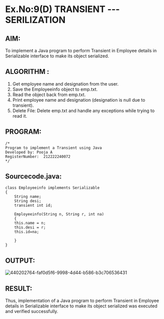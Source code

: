 # Ex.No:9(D) TRANSIENT ---SERILIZATION

## AIM:
 To implement a Java program to perform Transient in Employee details in Serializable interface to make its object serialized.

## ALGORITHM :
1.	Get employee name and designation from the user.
2.	Save the Employeeinfo object to emp.txt.
3.	Read the object back from emp.txt.
4.	Print employee name and designation (designation is null due to transient).
5.	Delete File: Delete emp.txt and handle any exceptions while trying to read it.


## PROGRAM:
 ```
/*
Program to implement a Transient using Java
Developed by: Pooja A
RegisterNumber:  212222240072
*/
```

## Sourcecode.java:

```
class Employeeinfo implements Serializable
{
    String name;
    String desi;
    transient int id;
   
    Employeeinfo(String n, String r, int na)
    {
    this.name = n;
    this.desi = r;
    this.id=na;
   
    }
}
```



## OUTPUT:

![440202764-faf0d5f6-9998-4d44-b586-b3c706536431](https://github.com/user-attachments/assets/9ca4b34f-6d5c-4d4e-a3ee-5e2c3d97d407)


## RESULT:
Thus, implementation of a Java program to perform Transient in Employee details in Serializable interface to make its object serialized was executed and verified successfully.


